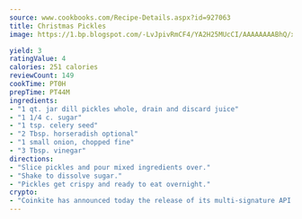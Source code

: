 ```yaml
---
source: www.cookbooks.com/Recipe-Details.aspx?id=927063
title: Christmas Pickles
image: https://1.bp.blogspot.com/-LvJpivRmCF4/YA2H25MUcCI/AAAAAAAABhQ/xgndXuMf7Zopp5S4RExCblnSp5YGujfSQCLcBGAsYHQ/s320/8.png

yield: 3
ratingValue: 4
calories: 251 calories
reviewCount: 149
cookTime: PT0H
prepTime: PT44M
ingredients:
- "1 qt. jar dill pickles whole, drain and discard juice"
- "1 1/4 c. sugar"
- "1 tsp. celery seed"
- "2 Tbsp. horseradish optional"
- "1 small onion, chopped fine"
- "3 Tbsp. vinegar"
directions:
- "Slice pickles and pour mixed ingredients over."
- "Shake to dissolve sugar."
- "Pickles get crispy and ready to eat overnight."
crypto:
- "Coinkite has announced today the release of its multi-signature API and Co-sign Pages, giving users the first Bitcoin platform of its kind to support M-of-15 signatures."
---
```

